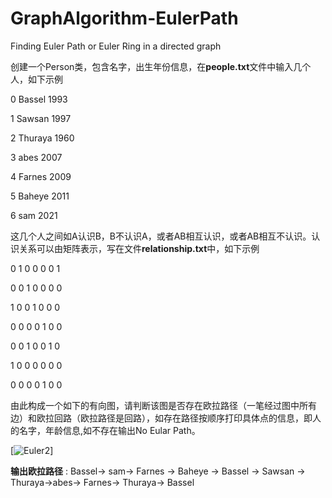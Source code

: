 # GraphAlgorithm-EulerPath
Finding Euler Path or Euler Ring in a directed graph

创建一个Person类，包含名字，出生年份信息，在**people.txt**文件中输入几个人，如下示例

0 Bassel 1993

1 Sawsan 1997

2 Thuraya 1960

3 abes 2007

4 Farnes 2009

5 Baheye 2011

6 sam 2021

这几个人之间如A认识B，B不认识A，或者AB相互认识，或者AB相互不认识。认识关系可以由矩阵表示，写在文件**relationship.txt**中，如下示例

0 1 0 0 0 0 1

0 0 1 0 0 0 0

1 0 0 1 0 0 0

0 0 0 0 1 0 0

0 0 1 0 0 1 0

1 0 0 0 0 0 0

0 0 0 0 1 0 0

由此构成一个如下的有向图，请判断该图是否存在欧拉路径（一笔经过图中所有边）和欧拉回路（欧拉路径是回路），如存在路径按顺序打印具体点的信息，即人的名字，年龄信息,如不存在输出No Eular Path。

[![Euler2](https://media.geeksforgeeks.org/wp-content/uploads/Euler2.jpg)]

**输出欧拉路径** : Bassel-> sam-> Farnes -> Baheye -> Bassel -> Sawsan -> Thuraya->abes-> Farnes-> Thuraya-> Bassel

